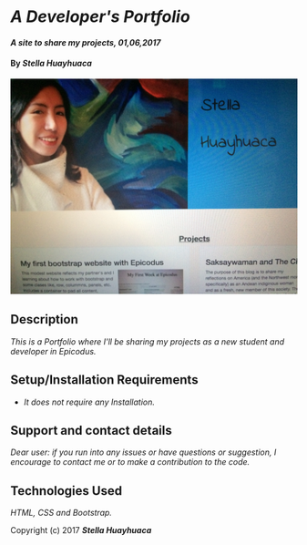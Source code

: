 # _A Developer's Portfolio_

#### _A site to share my projects, 01,06,2017_

#### By _**Stella Huayhuaca**_

![screenshot](img/portfolio.jpg)

## Description

_This is a Portfolio where I'll be sharing my projects as a new student and developer in Epicodus._

## Setup/Installation Requirements

* _It does not require any Installation._

## Support and contact details

_Dear user: if you run into any issues or have questions or suggestion, I encourage to contact me or to make a contribution to the code._

## Technologies Used

_HTML, CSS and Bootstrap._

Copyright (c) 2017 **_Stella Huayhuaca_**
